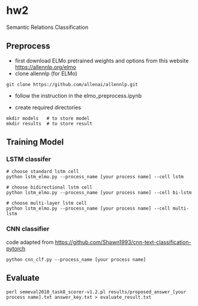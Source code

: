 # hw2
Semantic Relations Classification

## Preprocess
- first download ELMo pretrained weights and options from this website https://allennlp.org/elmo
- clone allennlp (for ELMo)
```
git clone https://github.com/allenai/allennlp.git
```
- follow the instruction in the elmo_preprocess.ipynb

- create required directories
```
mkdir models   # to store model
mkdir results  # to store result
```

## Training Model

### LSTM classifer
```
# choose standard lstm cell
python lstm_elmo.py --process_name [your process name] --cell lstm

# choose bidirectional lstm cell
python lstm_elmo.py --process_name [your process name] --cell bi-lstm

# choose multi-layer lstm cell
python lstm_elmo.py --process_name [your process name] --cell multi-lstm
```

### CNN classifier

code adapted from https://github.com/Shawn1993/cnn-text-classification-pytorch
```
python cnn_clf.py --process_name [your process name]
```

## Evaluate
```
perl semeval2010_task8_scorer-v1.2.pl results/proposed_answer_[your process name].txt answer_key.txt > evaluate_result.txt
```

